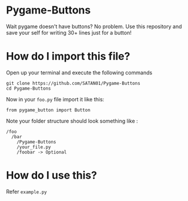 # Pygame-Buttons

Wait pygame doesn't have buttons? No problem.
Use this repository and save your self for writing 30+ lines just for a button!

# How do I import this file?
Open up your terminal and execute the following commands
```
git clone https://github.com/SATAN01/Pygame-Buttons
cd Pygame-Buttons
```
Now in your `foo.py` file import it like this:

```
from pygame_button import Button
```

Note your folder structure should look something like :
```
/foo
  /bar
    /Pygame-Buttons
    /your_file.py
    /foobar -> Optional
```

# How do I use this?

Refer `example.py`
